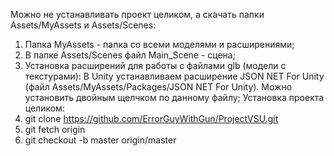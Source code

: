 Можно не устанавливать проект целиком, а скачать папки Assets/MyAssets и Assets/Scenes:
1) Папка MyAssets - папка со всеми моделями и расширениями;
2) В папке Assets/Scenes файл Main_Scene - сцена;
3) Установка расширений для работы с файлами glb (модели с текстурами):
В Unity устанавливаем расширение JSON NET For Unity (файл Assets/MyAssets/Packages/JSON NET For Unity). Можно установить двойным щелчком по данному файлу;
Установка проекта целиком:
1) git clone https://github.com/ErrorGuyWithGun/ProjectVSU.git
2) git fetch origin
3) git checkout -b master origin/master
